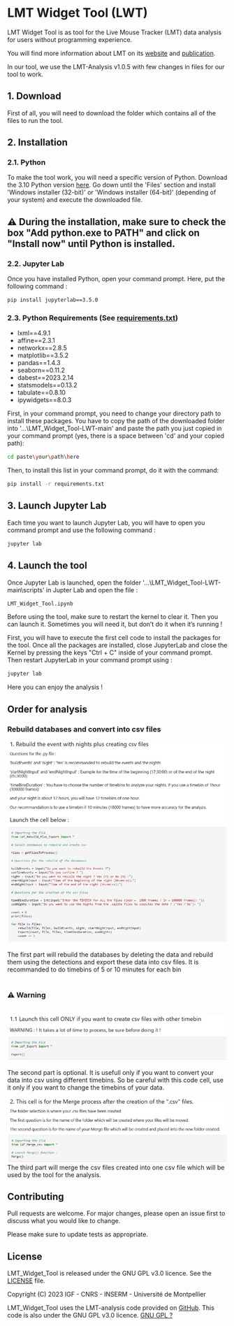 # LMT Widget Tool (LWT)

LMT Widget Tool is as tool for the Live Mouse Tracker (LMT) data analysis for users without programming experience.

You will find more information about LMT on its [website](https://livemousetracker.org/) and [publication](https://www.nature.com/articles/s41551-019-0396-1.epdf?shared_access_token=8wpLBUUytAaGAtXL96vwIdRgN0jAjWel9jnR3ZoTv0MWp3GqbF86Gf14i30j-gtSG2ayVLmU-s57ZbhM2WJjw18inKlRYt31Cg_hLJbPCqlKdjWBImyT1OrH5tewfPqUthmWceoct6RVAL_Vt8H-Og%3D%3D).

In our tool, we use the LMT-Analysis v1.0.5 with few changes in files for our tool to work.

## 1. Download

First of all, you will need to download the folder which contains all of the files to run the tool.

## 2. Installation
### 2.1. Python

To make the tool work, you will need a specific version of Python. Download the 3.10 Python version [here](https://www.python.org/downloads/release/python-31011/). Go down until the 'Files' section and install 'Windows installer (32-bit)' or 'Windows installer (64-bit)' (depending of your system) and execute the downloaded file. 

## :warning: During the installation, make sure to check the box "Add python.exe to PATH" and click on "Install now" until Python is installed.

### 2.2. Jupyter Lab

Once you have installed Python, open your command prompt. Here, put the following command :

```bash
pip install jupyterlab==3.5.0
```

### 2.3. Python Requirements (See [requirements.txt](requirements.txt))

- lxml==4.9.1
- affine==2.3.1
- networkx==2.8.5
- matplotlib==3.5.2
- pandas==1.4.3
- seaborn==0.11.2
- dabest==2023.2.14
- statsmodels==0.13.2
- tabulate==0.8.10
- ipywidgets==8.0.3

First, in your command prompt, you need to change your directory path to install these packages. You have to copy the path of the downloaded folder into '...\LMT_Widget_Tool-LWT-main' and paste the path you just copied in your command prompt (yes, there is a space between 'cd' and your copied path):
```bash
cd paste\your\path\here
```

Then, to install this list in your command prompt, do it with the command:
```bash
pip install -r requirements.txt
```

## 3. Launch Jupyter Lab

Each time you want to launch Jupyter Lab, you will have to open you command prompt and use the following command :

```bash
jupyter lab
```

## 4. Launch the tool

Once Jupyter Lab is launched, open the folder '...\LMT_Widget_Tool-LWT-main\scripts' in Jupter Lab and open the file :

```bash
LMT_Widget_Tool.ipynb
```

Before using the tool, make sure to restart the kernel to clear it. Then you can launch it. Sometimes you will need it, but don’t do it when it’s running !


First, you will have to execute the first cell code to install the packages for the tool. Once all the packages are installed, close JupyterLab and close the Kernel by pressing the keys "Ctrl + C" inside of your command prompt. Then restart JupyterLab in your command prompt using :

```bash
jupyter lab
```

Here you can enjoy the analysis !

## Order for analysis

### Rebuild databases and convert into csv files

![alt_rebuil_plus_export](https://github.com/PaulCarrascosa/LMT_Widget_Tool-LWT/blob/main/media/images/Rebuild_plus_export.jpg)<br><br>
The first part will rebuild the databases by deleting the data and rebuild them using the detections and export these data into csv files. It is recommanded to do timebins of 5 or 10 minutes for each bin<br><br>

### :warning: Warning <br><br>
![alt_only_export](https://github.com/PaulCarrascosa/LMT_Widget_Tool-LWT/blob/main/media/images/Only_export.jpg)<br><br>
The second part is optional. It is usefull only if you want to convert your data into csv using different timebins. So be careful with this code cell, use it only if you want to change the timebins of your data.

![alt_merge](https://github.com/PaulCarrascosa/LMT_Widget_Tool-LWT/blob/main/media/images/Merge.jpg)
The third part will merge the csv files created into one csv file which will be used by the tool for the analysis.

## Contributing

Pull requests are welcome. For major changes, please open an issue first
to discuss what you would like to change.

Please make sure to update tests as appropriate.

## License

LMT_Widget_Tool is released under the GNU GPL v3.0 licence. See the [LICENSE](LICENSE) file.

Copyright (C) 2023 IGF - CNRS - INSERM - Université de Montpellier

LMT_Widget_Tool uses the LMT-analysis code provided on [GitHub](https://github.com/fdechaumont/lmt-analysis). This code is also under the GNU GPL v3.0 licence.
[GNU GPL ?](https://choosealicense.com/licenses/mit/)
